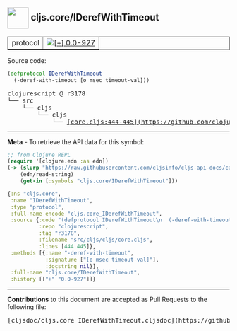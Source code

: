 ## <img width="48px" valign="middle" src="http://i.imgur.com/Hi20huC.png"> cljs.core/IDerefWithTimeout

 <table border="1">
<tr>

<td>protocol</td>
<td><a href="https://github.com/cljsinfo/cljs-api-docs/tree/0.0-927"><img valign="middle" alt="[+] 0.0-927" src="https://img.shields.io/badge/+-0.0--927-lightgrey.svg"></a> </td>
</tr>
</table>






Source code:

```clj
(defprotocol IDerefWithTimeout
  (-deref-with-timeout [o msec timeout-val]))
```

 <pre>
clojurescript @ r3178
└── src
    └── cljs
        └── cljs
            └── <ins>[core.cljs:444-445](https://github.com/clojure/clojurescript/blob/r3178/src/cljs/cljs/core.cljs#L444-L445)</ins>
</pre>


---

__Meta__ - To retrieve the API data for this symbol:

```clj
;; from Clojure REPL
(require '[clojure.edn :as edn])
(-> (slurp "https://raw.githubusercontent.com/cljsinfo/cljs-api-docs/catalog/cljs-api.edn")
    (edn/read-string)
    (get-in [:symbols "cljs.core/IDerefWithTimeout"]))
```

```clj
{:ns "cljs.core",
 :name "IDerefWithTimeout",
 :type "protocol",
 :full-name-encode "cljs.core_IDerefWithTimeout",
 :source {:code "(defprotocol IDerefWithTimeout\n  (-deref-with-timeout [o msec timeout-val]))",
          :repo "clojurescript",
          :tag "r3178",
          :filename "src/cljs/cljs/core.cljs",
          :lines [444 445]},
 :methods [{:name "-deref-with-timeout",
            :signature ["[o msec timeout-val]"],
            :docstring nil}],
 :full-name "cljs.core/IDerefWithTimeout",
 :history [["+" "0.0-927"]]}

```

---

__Contributions__ to this document are accepted as Pull Requests to the following file:

 <pre>
[cljsdoc/cljs.core_IDerefWithTimeout.cljsdoc](https://github.com/cljsinfo/cljs-api-docs/blob/master/cljsdoc/cljs.core_IDerefWithTimeout.cljsdoc)
</pre>

